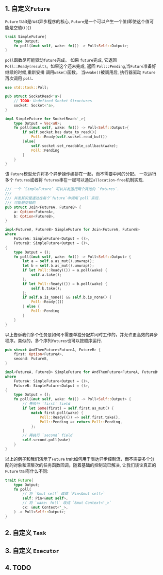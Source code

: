 ## 1. 自定义`Future`
`Future` trait是rust异步程序的核心, `Future`是一个可以产生一个值(即使这个值可能是空值(`()`))

```rust
trait SimpleFuture{
    type Output;
    fn poll(&mut self, wake: fn()) -> Poll<Self::Output>;
}
```
`poll`函数尽可能驱动`future`完成。 如果 `future`完成, 它返回 `Poll::Ready(result)`。如果这个还未完成, 返回 `Poll::Pending`,当`Future`准备好继续的时候,重新安排 调用`wake()`函数。 当`wwake()`被调用后, 执行器驱动 `Future`再次调用 `poll`.

```rust
use std::task::Poll;

pub struct SocketRead<'a>{
    // TODO: Undefined Socket Structures
    socket: Socket<'a>,
}

impl SimpleFuture for SocketRead<'_>{
    type Output = Vec<u8>;
    fn poll(&mut self, wake: fn()) -> Poll<Self::Output>{
        if self.socket.has_data_to_read(){
            Poll::Ready(self.socket.read_buf())
        }else{
            self.socket.set_readable_callback(wake);
            Poll::Pending
        }
    }
}
```
该 `Future`模型允许将多个异步操作编排在一起，而不需要中间的分配。 一次运行多个 `futures`或者将 `futures`串在一起可以通过`allocation-free`机制实现.

```rust
/// 一个 `SimpleFuture` 可以并发运行两个其他的 `futures`.
///
/// 并发其实是通过在每个`future`中调用`poll`实现.
/// 可能是交错的
pub struct Join<FutureA, FutureB> {
    a: Option<FutureA>,
    b: Option<FutureB>,
}

impl<FutureA, FutureB> SimpleFuture for Join<FutureA, FutureB>
where
    FutureA: SimpleFuture<Output = ()>,
    FutureB: SimpleFuture<Output = ()>,
{
    type Output = ();
    fn poll(&mut self, wake: fn()) -> Poll<Self::Output> {
        let a = self.a.as_mut().unwrap();
        let b = self.b.as_mut().unwrap();
        if let Poll::Ready(()) = a.poll(wake) {
            self.a.take();
        };
        if let Poll::Ready(()) = b.poll(wake) {
            self.b.take();
        };
        if self.a.is_none() && self.b.is_none() {
            Poll::Ready(())
        } else {
            Poll::Pending
        }
    }
}
```
以上告诉我们多个任务是如何不需要单独分配并同时工作的，并允许更高效的异步程序。类似的，多个序列`futures`也可以按顺序运行.

```rust
pub struct AndThenFuture<FutureA, FutureB> {
    first: Option<FutureA>,
    second: FutureB,
}

impl<FutureA, FutureB> SimpleFuture for AndThenFuture<FutureA, FutureB>
where
    FutureA: SimpleFuture<Output = ()>,
    FutureB: SimpleFuture<Output = ()>,
{
    type Output = ();
    fn poll(&mut self, wake: fn()) -> Poll<Self::Output> {
        // 先执行 `first` field
        if let Some(first) = self.first.as_mut() {
            match first.poll(wake) {
                Poll::Ready(()) => self.first.take(),
                Poll::Pending => return Poll::Pending,
            };
        }
        // 再执行 `second` field
        self.second.poll(wake)
    }
}
```
以上的例子和我们演示了`Future` trait如何用于表达异步控制流，而不需要多个分配的对象和深层次的任务函数回调，随着基础的控制流已解决, 让我们谈论真正的 `Future` trai有什么不同:
```rust
trait Future{
    type Output;
    fn poll(
        // 将 `&mut self` 改成 `Pin<&mut self>` 
        self: Pin<&mut self>,
        // 将 `wake: fn()` 改成 `&mut Context<'_>`
        cx: &mut Context<'_>,
    ) -> Poll<Self::Output>;
}
```

## 2. 自定义 `Task`


## 3. 自定义 `Executor`

## 4. TODO